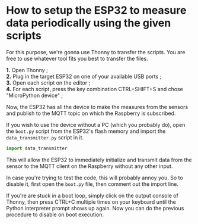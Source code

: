 # How to setup the ESP32 to measure data periodically using the given scripts

For this purpose, we're gonna use Thonny to transfer the scripts. You are free to use whatever tool fits you best to transfer the files.

**1.** Open Thonny ;  
**2.** Plug in the target ESP32 on one of your available USB ports ;  
**3.** Open each script on the editor ;  
**4.** For each script, press the key combination CTRL+SHIFT+S and chose "MicroPython device" ;  

Now, the ESP32 has all the device to make the measures from the sensors and publish to the MQTT topic on which the Raspberry is subscribed.

If you wish to use the device without a PC (which you probably do), open the `boot.py` script from the ESP32's flash memory and import the `data_transmitter.py` script in it.

```py
import data_transmitter
```

This will allow the ESP32 to immediately initialize and transmit data from the sensor to the MQTT client on the Raspberry without any other input.

In case you're trying to test the code, this will probably annoy you. So to disable it, first open the `boot.py` file, then comment out the import line.

If you're are stuck in a boot loop, simply click on the output console of Thonny, then press CTRL+C multiple times on your keyboard until the Python interpreter prompt shows up again. Now you can do the previous procedure to disable on boot execution. 
